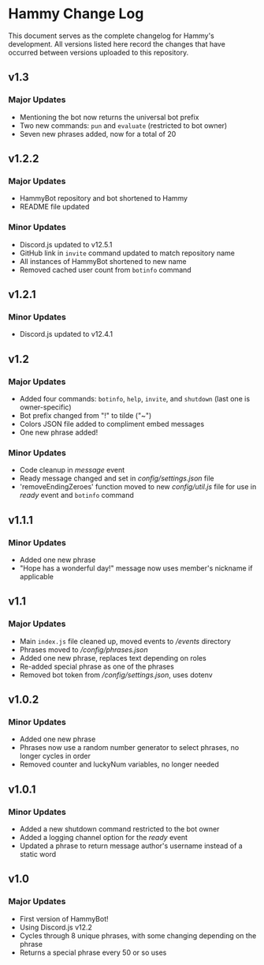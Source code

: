 # Hammy Change Log
This document serves as the complete changelog for Hammy's development. All versions listed here record the changes that have occurred between versions uploaded to this repository.

## v1.3
### Major Updates
- Mentioning the bot now returns the universal bot prefix
- Two new commands: `pun` and `evaluate` (restricted to bot owner)
- Seven new phrases added, now for a total of 20

## v1.2.2
### Major Updates
- HammyBot repository and bot shortened to Hammy
- README file updated
### Minor Updates
- Discord.js updated to v12.5.1
- GitHub link in `invite` command updated to match repository name
- All instances of HammyBot shortened to new name
- Removed cached user count from `botinfo` command

## v1.2.1
### Minor Updates
- Discord.js updated to v12.4.1

## v1.2
### Major Updates
- Added four commands: `botinfo`, `help`, `invite`, and `shutdown` (last one is owner-specific)
- Bot prefix changed from "!" to tilde ("~")
- Colors JSON file added to compliment embed messages
- One new phrase added!
### Minor Updates
- Code cleanup in *message* event
- Ready message changed and set in *config/settings.json* file
- 'removeEndingZeroes' function moved to new *config/util.js* file for use in *ready* event and `botinfo` command

## v1.1.1
### Minor Updates
- Added one new phrase
- "Hope <name> has a wonderful day!" message now uses member's nickname if applicable

## v1.1
### Major Updates
- Main `index.js` file cleaned up, moved events to */events* directory
- Phrases moved to */config/phrases.json*
- Added one new phrase, replaces text depending on roles
- Re-added special phrase as one of the phrases
- Removed bot token from */config/settings.json*, uses dotenv

## v1.0.2
### Minor Updates
- Added one new phrase
- Phrases now use a random number generator to select phrases, no longer cycles in order
- Removed counter and luckyNum variables, no longer needed

## v1.0.1
### Minor Updates
- Added a new shutdown command restricted to the bot owner
- Added a logging channel option for the *ready* event
- Updated a phrase to return message author's username instead of a static word

## v1.0
### Major Updates
- First version of HammyBot!
- Using Discord.js v12.2
- Cycles through 8 unique phrases, with some changing depending on the phrase
- Returns a special phrase every 50 or so uses
